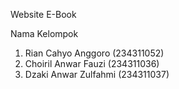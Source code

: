Website E-Book

Nama Kelompok
1. Rian Cahyo Anggoro    (234311052)
2. Choiril Anwar Fauzi   (234311036)
3. Dzaki Anwar Zulfahmi  (234311037)
